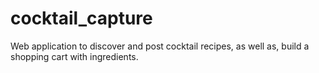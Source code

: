 # cocktail_capture
Web application to discover and post cocktail recipes, as well as, build a shopping cart with ingredients.
